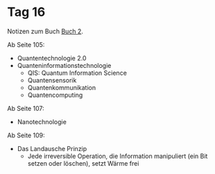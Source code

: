 # Tag 16

Notizen zum Buch [Buch 2](../Buch2.md).

Ab Seite 105:
* Quantentechnologie 2.0
* Quanteninformationstechnologie
  - QIS: Quantum Information Science
  - Quantensensorik
  - Quantenkommunikation
  - Quantencomputing

Ab Seite 107:
* Nanotechnologie

Ab Seite 109:
* Das Landausche Prinzip
  - Jede irreversible Operation, die Information manipuliert (ein Bit setzen oder löschen), setzt Wärme frei
